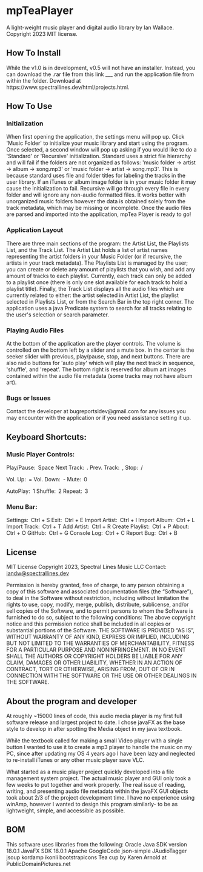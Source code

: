 # mpTeaPlayer
<p>
A light-weight music player and digital audio library by Ian Wallace. 
Copyright 2023 MIT license.
</p>

## How To Install
<p>
While the v1.0 is in development, v0.5 will not have an installer. Instead,
you can download the .rar file from this link ___ and run the application file from
within the folder.
Download at https://www.spectrallines.dev/html/projects.html.
</p>

## How To Use
### Initialization
<p>
When first opening the application, the settings menu will pop up. Click 'Music Folder' to 
initialize your music library and start using the program. Once selected, a second window will 
pop up asking if you would like to do a 'Standard' or 'Recursive' initialization. Standard uses a 
strict file hierarchy and will fail if the folders are not organized as follows: 
'music folder -> artist -> album -> song.mp3' or 'music folder -> artist -> song.mp3'. This is because
standard uses file and folder titles for labeling the tracks in the user library. If an iTunes or album
image folder is in your music folder it may cause the initialization to fail. Recursive will go through 
every file in every folder and will ignore any non-audio formatted files. It works better with unorganized
music folders however the data is obtained solely from the track metadata, which may be missing or
incomplete. Once the audio files are parsed and imported into the application, mpTea Player is ready to go!
</p>

### Application Layout
<p>
There are three main sections of the program: the Artist List, the Playlists List, and the Track List. The Artist List holds a 
list of artist names representing the artist folders in your Music Folder (or if recursive, the artists in your
track metadata). The Playlists List is managed by the user; you can create or delete any amount of playlists that
you wish, and add any amount of tracks to each playlist. Currently, each track can only be added to a playlist
once (there is only one slot available for each track to hold a playlist title). Finally, the Track List displays
all the audio files which are currently related to either: the artist selected in Artist List, the playlist selected
in Playlists List, or from the Search Bar in the top right corner. The application uses a java Predicate system to
search for all tracks relating to the user's selection or search parameter.
</p>

### Playing Audio Files
<p>
At the bottom of the application are the player controls. The volume is controlled on the bottom left by a slider and a
mute box. In the center is the seeker slider with previous, play/pause, stop, and next buttons. There are also radio buttons
for 'auto play' which will play the next track in sequence, 'shuffle', and 'repeat'. The bottom right is reserved for album art
images contained within the audio file metadata (some tracks may not have album art).
</p>

### Bugs or Issues
<p>
Contact the developer at bugreportsldev@gmail.com for any issues you may encounter with the application or if you need assistance
setting it up.
</p>

## Keyboard Shortcuts:
### Music Player Controls:
<p>
Play/Pause:&ensp;Space
Next Track:&ensp;.
Prev. Track:&ensp;,
Stop:&ensp;/

Vol. Up:&ensp;=
Vol. Down:&ensp;-
Mute:&ensp;0

AutoPlay:&ensp;1
Shuffle:&ensp;2
Repeat:&ensp;3
</p>

### Menu Bar:
<p>
Settings:&ensp;Ctrl + S
Exit:&ensp;Ctrl + E
Import Artist:&ensp;Ctrl + I
Import Album:&ensp;Ctrl + L
Import Track:&ensp;Ctrl + T
Add Artist:&ensp;Ctrl + R
Create Playlist:&ensp;Ctrl + P
About:&ensp;Ctrl + O
GitHub:&ensp;Ctrl + G
Console Log:&ensp;Ctrl + C
Report Bug:&ensp;Ctrl + B
</p>

## License
MIT License
Copyright 2023, Spectral Lines Music LLC
Contact: iandw@spectrallines.dev
<p>
Permission is hereby granted, free of charge, to any person obtaining a copy of this software and associated documentation files (the “Software”), to deal in the Software without restriction, including without limitation the rights to use, copy, modify, merge, publish, distribute, sublicense, and/or sell copies of the Software, and to permit persons to whom the Software is furnished to do so, subject to the following conditions:
The above copyright notice and this permission notice shall be included in all copies or substantial portions of the Software.
THE SOFTWARE IS PROVIDED “AS IS”, WITHOUT WARRANTY OF ANY KIND, EXPRESS OR IMPLIED, INCLUDING BUT NOT LIMITED TO THE WARRANTIES OF MERCHANTABILITY, FITNESS FOR A PARTICULAR PURPOSE AND NONINFRINGEMENT. IN NO EVENT SHALL THE AUTHORS OR COPYRIGHT HOLDERS BE LIABLE FOR ANY CLAIM, DAMAGES OR OTHER LIABILITY, WHETHER IN AN ACTION OF CONTRACT, TORT OR OTHERWISE, ARISING FROM, OUT OF OR IN CONNECTION WITH THE SOFTWARE OR THE USE OR OTHER DEALINGS IN THE SOFTWARE.
</p>

## About the program and developer
<p>
At roughly ~15000 lines of code, this audio media player is my first full software  
release and largest project to date. I chose javaFX as the base style to develop 
in after spotting the Media object in my java textbook.

While the textbook called for making a small Video player with a single button I wanted
to use it to create a mp3 player to handle the music on my PC, since after updating
my OS 4 years ago I have been lazy and neglected to re-install iTunes or any other music player
save VLC.

What started as a music player project quickly developed into a file management system project.
The actual music player and GUI only took a few weeks to put together and work properly. The real
issue of reading, writing, and presenting audio file metadata within the javaFX GUI objects
took about 2/3 of the project development time. I have no experience using winAmp, however I
wanted to design this program similarly- to be as lightweight, simple, and accessible as possible.
</p>

## BOM
<p>
This software uses libraries from the following:
Oracle Java SDK version 18.0.1
JavaFX SDK 18.0.1
Apache
GoogleCode json-simple
JAudioTagger
jsoup
kordamp ikonli bootstrapicons
Tea cup by Karen Arnold at PublicDomainPictures.net
</p>